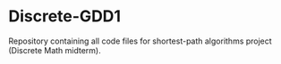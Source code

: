 # Discrete-GDD1
Repository containing all code files for shortest-path algorithms project (Discrete Math midterm). 

